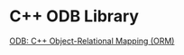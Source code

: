 C++ ODB Library
===============

[ODB: C++ Object-Relational Mapping (ORM)](http://www.codesynthesis.com/products/odb/)

